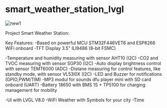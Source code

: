 # smart_weather_station_lvgl

![new1](https://github.com/eXtract44/smart_weather_station_lvgl/assets/71541578/6540c76e-0605-4952-a212-15f434dbf2c2)

Project Smart Weather Station: 

Key Features: 
-Based on powerful MCU STM32F446VET6 and ESP8266 WiFi onboard
-TFT Display 3.5" ILI9486 (8-bit FSMC)

-Temperature and humidity measuring with sensor AHT10 (I2C) 
-CO2 and TVOC measuring with sensor SGP30 (I2C)
-Auto display brightness control with sensor TEMT6000 (ADC)
-Distane measuring for control features, like standby mode, with sensor VL53l0X (I2C)
-LED and Buzzer for notifications (GPIO,PWM/TIM)
-MP3 modul for sounds dfu player mini with SD card onboard (UART)
-Battery 18650 with BMS 1S + TP5100 for charging management for mobility

-UI with LVGL V8.0
-WiFi Weather with Symbols for your city
-Time
